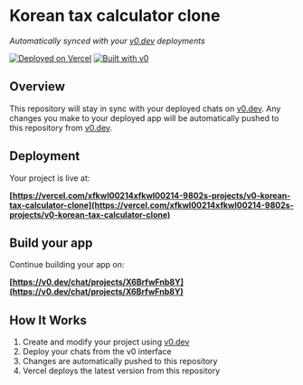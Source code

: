 # Korean tax calculator clone

*Automatically synced with your [v0.dev](https://v0.dev) deployments*

[![Deployed on Vercel](https://img.shields.io/badge/Deployed%20on-Vercel-black?style=for-the-badge&logo=vercel)](https://vercel.com/xfkwl00214xfkwl00214-9802s-projects/v0-korean-tax-calculator-clone)
[![Built with v0](https://img.shields.io/badge/Built%20with-v0.dev-black?style=for-the-badge)](https://v0.dev/chat/projects/X6BrfwFnb8Y)

## Overview

This repository will stay in sync with your deployed chats on [v0.dev](https://v0.dev).
Any changes you make to your deployed app will be automatically pushed to this repository from [v0.dev](https://v0.dev).

## Deployment

Your project is live at:

**[https://vercel.com/xfkwl00214xfkwl00214-9802s-projects/v0-korean-tax-calculator-clone](https://vercel.com/xfkwl00214xfkwl00214-9802s-projects/v0-korean-tax-calculator-clone)**

## Build your app

Continue building your app on:

**[https://v0.dev/chat/projects/X6BrfwFnb8Y](https://v0.dev/chat/projects/X6BrfwFnb8Y)**

## How It Works

1. Create and modify your project using [v0.dev](https://v0.dev)
2. Deploy your chats from the v0 interface
3. Changes are automatically pushed to this repository
4. Vercel deploys the latest version from this repository